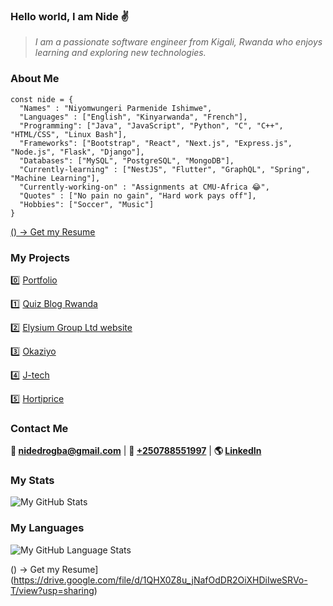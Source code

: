 ### Hello world, I am Nide ✌

> *I am a passionate software engineer from Kigali, Rwanda who enjoys learning and exploring new technologies.*

### About Me

```
const nide = {
  "Names" : "Niyomwungeri Parmenide Ishimwe",
  "Languages" : ["English", "Kinyarwanda", "French"],
  "Programming": ["Java", "JavaScript", "Python", "C", "C++", "HTML/CSS", "Linux Bash"],
  "Frameworks": ["Bootstrap", "React", "Next.js", "Express.js", "Node.js", "Flask", "Django"],
  "Databases": ["MySQL", "PostgreSQL", "MongoDB"],
  "Currently-learning" : ["NestJS", "Flutter", "GraphQL", "Spring", "Machine Learning"],
  "Currently-working-on" : "Assignments at CMU-Africa 😂",
  "Quotes" : ["No pain no gain", "Hard work pays off"],
  "Hobbies": ["Soccer", "Music"]
}
``` 

[() -> Get my Resume](https://drive.google.com/file/d/1QHX0Z8u_jNafOdDR2OiXHDiIweSRVo-T/view?usp=sharing)

### My Projects

0️⃣ [Portfolio](https://www.parmenide.me/)

1️⃣ [Quiz Blog Rwanda](https://www.quizblog.rw/)

2️⃣ [Elysium Group Ltd website](https://www.elysiumgroup.org) 

3️⃣ [Okaziyo](https://www.okaziyo.com)

4️⃣ [J-tech](https://j-tech.vercel.app)

5️⃣ [Hortiprice](https://github.com/Nide17/hortiprice) 

### Contact Me

**💌 [nidedrogba@gmail.com](nidedrogba@gmail.com)** | 
**📱 [+250788551997](+250788551997)** | 
**🌎 [LinkedIn](https://www.linkedin.com/in/niyomwungeri-parmenide-ishimwe-1a5394123/)**

### My Stats

![My GitHub Stats](https://github-readme-stats.vercel.app/api?username=nide17&theme=dark&show_icons=true)

### My Languages

![My GitHub Language Stats](https://github-readme-stats.vercel.app/api/top-langs/?username=nide17&theme=tokyonight)


() -> Get my Resume](https://drive.google.com/file/d/1QHX0Z8u_jNafOdDR2OiXHDiIweSRVo-T/view?usp=sharing)
